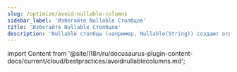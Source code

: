 ```yaml
---
slug: /optimize/avoid-nullable-columns
sidebar_label: 'Избегайте Nullable Столбцов'
title: 'Избегайте Nullable Столбцов'
description: 'Nullable столбцы (например, Nullable(String)) создают отдельный столбец типа UInt8.'
---
```


import Content from '@site/i18n/ru/docusaurus-plugin-content-docs/current/cloud/bestpractices/avoidnullablecolumns.md';

<Content />
